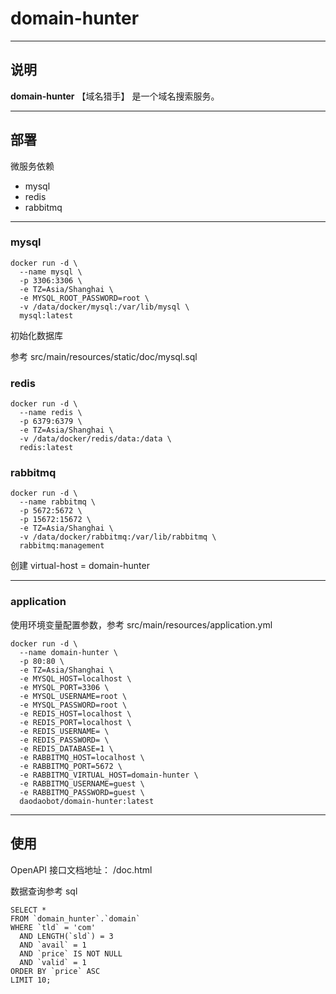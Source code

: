 # domain-hunter

---

## 说明

**domain-hunter** 【域名猎手】 是一个域名搜索服务。

---

## 部署

微服务依赖

- mysql
- redis
- rabbitmq

---

### mysql

```shell
docker run -d \
  --name mysql \
  -p 3306:3306 \
  -e TZ=Asia/Shanghai \
  -e MYSQL_ROOT_PASSWORD=root \
  -v /data/docker/mysql:/var/lib/mysql \
  mysql:latest
```

初始化数据库

参考 src/main/resources/static/doc/mysql.sql

### redis

```shell
docker run -d \
  --name redis \
  -p 6379:6379 \
  -e TZ=Asia/Shanghai \
  -v /data/docker/redis/data:/data \
  redis:latest
```

### rabbitmq

```shell
docker run -d \
  --name rabbitmq \
  -p 5672:5672 \
  -p 15672:15672 \
  -e TZ=Asia/Shanghai \
  -v /data/docker/rabbitmq:/var/lib/rabbitmq \
  rabbitmq:management
```

创建 virtual-host = domain-hunter

---

### application

使用环境变量配置参数，参考 src/main/resources/application.yml

```shell
docker run -d \
  --name domain-hunter \
  -p 80:80 \
  -e TZ=Asia/Shanghai \
  -e MYSQL_HOST=localhost \
  -e MYSQL_PORT=3306 \
  -e MYSQL_USERNAME=root \
  -e MYSQL_PASSWORD=root \
  -e REDIS_HOST=localhost \
  -e REDIS_PORT=localhost \
  -e REDIS_USERNAME= \
  -e REDIS_PASSWORD= \
  -e REDIS_DATABASE=1 \
  -e RABBITMQ_HOST=localhost \
  -e RABBITMQ_PORT=5672 \
  -e RABBITMQ_VIRTUAL_HOST=domain-hunter \
  -e RABBITMQ_USERNAME=guest \
  -e RABBITMQ_PASSWORD=guest \
  daodaobot/domain-hunter:latest
```

---

## 使用

OpenAPI 接口文档地址： /doc.html

数据查询参考 sql

```mysql
SELECT *
FROM `domain_hunter`.`domain`
WHERE `tld` = 'com'
  AND LENGTH(`sld`) = 3
  AND `avail` = 1
  AND `price` IS NOT NULL
  AND `valid` = 1
ORDER BY `price` ASC
LIMIT 10;
```
